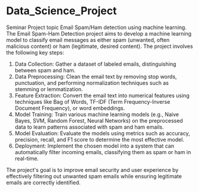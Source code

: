 # Data_Science_Project


Seminar Project topic Email Spam/Ham detection using machine learning.
The Email Spam-Ham Detection project aims to develop a machine learning model to classify email messages as either spam (unwanted, often malicious content) or ham (legitimate, desired content). The project involves the following key steps:

1. Data Collection: Gather a dataset of labeled emails, distinguishing between spam and ham.
2. Data Preprocessing: Clean the email text by removing stop words, punctuation, and performing normalization techniques such as stemming or lemmatization.
3. Feature Extraction: Convert the email text into numerical features using techniques like Bag of Words, TF-IDF (Term Frequency-Inverse Document Frequency), or word embeddings.
4. Model Training: Train various machine learning models (e.g., Naive Bayes, SVM, Random Forest, Neural Networks) on the preprocessed data to learn patterns associated with spam and ham emails.
5. Model Evaluation: Evaluate the models using metrics such as accuracy, precision, recall, and F1 score to determine the most effective model.
6. Deployment: Implement the chosen model into a system that can automatically filter incoming emails, classifying them as spam or ham in real-time.

The project's goal is to improve email security and user experience by effectively filtering out unwanted spam emails while ensuring legitimate emails are correctly identified.
